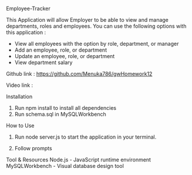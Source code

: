 Employee-Tracker 

This Application will allow Employer to be able to view and manage departments, roles and employees. You can use the following options with this application :
* View all employees with the option by role, department, or manager
* Add an employee, role, or department
* Update an employee, role, or department
* View department salary


Github link : https://github.com/Menuka786/gwHomework12

Video link : 


Installation

1. Run npm install to install all dependencies
2. Run schema.sql in MySQLWorkbench


How to Use

1. Run node server.js to start the application in your terminal.

2. Follow prompts

Tool & Resources
Node.js - JavaScript runtime environment
MySQLWorkbench - Visual database design tool





